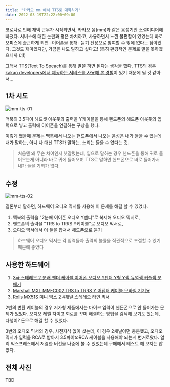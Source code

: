 ```yaml
---
title: "카카오 mm 에서 TTS로 대화하기"
date: 2022-03-19T22:22:00+09:00
---
```


코로나로 인해 재택 근무가 시작되면서, 카카오 음(mm)과 같은 음성기반 소셜미디어에 빠졌다.
서버스에 대한 논란과 평은 차치하고, 사용하면서 느낀 불편함이 있었는데 바로 오피스에 출근하게 되면 -이어폰을 통해- 듣기 전용으로 참여할 수 밖에 없다는 점이었다.
그것도 재미있지만, 가끔은 나도 말하고 싶다고! (특히 환경적인 문제로 말을 못하겠으니까 더!)

그래서 TTS(Text To Speach)를 통해 말을 하면 된다는 생각을 했다.
TTS의 경우 [kakao developers에서 제공하는 서비스를 사용해 본 경험](https://github.com/suapapa/devkakao)이 있기 때문에 될 것 같아서...

## 1차 시도

![mm-tts-01](/blog/img/mm-tts-01.jpeg)

맥북의 3.5파이 헤드셋 아웃풋의 출력을 Y케이블을 통해 헨드폰의 헤드폰 아웃풋의 입력으로 넣고 출력에 이어폰을 연결하는 구상을 했다.

이렇게 했을때 문제는 맥북에서 나오는 핸드폰에서 나오는 음성은 내가 들을 수 있는데
내가 말하는, 아니 나 대신 TTS가 말하는, 소리는 들을 수 없다는 것.

> 처음엔 왜 무슨 차이인지 헷갈렸는데, 입으로 말하는 경우 핸드폰을 통해 귀로 들어오는게 아니라 바로 귀에 들어오며
> TTS로 말하면 핸드폰으로 바로 들어가서 내가 들을 기회가 없다.

## 수정

![mm-tts-02](/blog/img/mm-tts-02.jpeg)

결론부터 말하면, 하드웨어 오디오 믹서를 사용해 이 문제를 해결 할 수 있었다.

1. 맥북의 출력을 "2분배 이어폰 오디오 Y젠더"로 복제해 오디오 믹서로,
2. 핸드폰의 출력을 "TRS to TRRS Y케이블"로 오디오 믹서로,
3. 오디오 믹서에서 이 둘을 합쳐서 헤드폰으로 듣기

> 하드웨어 오디오 믹서는 각 입력들과 출력의 볼륨을 직관적으로 조절할 수 있기 때문에 좋았다

## 사용한 하드웨어

1. [3극 스테레오 2 분배 젠더 케이블 이어폰 오디오 Y젠더 Y형 Y잭 듀얼잭 커플잭 분배기](https://www.11st.co.kr/products/2413899073)
2. [Marshall MXL MM-C002 TRS to TRRS Y 어댑터 케이블 모바일 기기용](https://www.11st.co.kr/products/pa/3571117318)
3. [Rolls MX51S 미니 믹스 2 4채널 스테레오 라인 믹서](https://www.11st.co.kr/products/pa/3546164541)

2번의 변환 케이블의 경우 저가형 제품에서는 마이크 입력이 핸든폰으로 안 들어가는 문제가 있었다. 오디오 레벨 차이고 회로를 꾸며 해결하는 방법을 검색해 보기도 했는데,
다행이? 돈으로 해결 할 수 있었다.

3번의 오디오 믹서의 경우, 사전지식 없이 샀는데, 이 경우 2채널이면 충분했고, 오디오 믹서가 입력을 RCA로 받아서 3.5파이toRCA 케이블을 사용해야 되는게 번거로왔다.
알리 익스프레스에서 저렴한 버전을 나중에 볼 수 있었는데 구매해서 테스트 해 보지는 않았다.

## 전체 사진

TBD
